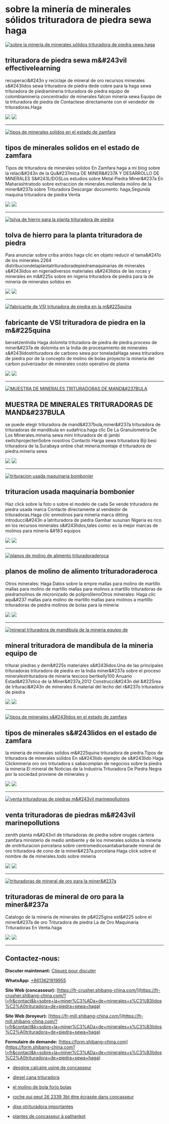 # sobre la minería de minerales sólidos trituradora de piedra sewa haga

<a href="https://swt.shibang-china.com/?l=fr&img&k=sobre+la+miner%C3%ADa+de+minerales+s%C3%B3lidos%C2%A0trituradora+de+piedra+sewa+haga" target="_blank">![sobre la minería de minerales sólidos trituradora de piedra sewa haga](http://static.shibang-china.com/all-800x300/126.jpg)</a>

## trituradora de piedra sewa m&#243vil effectivelearning
recuperaci&#243n y reciclaje de mineral de oro recursos minerales s&#243lidos sewa trituradora de piedra dede cobre para la haga sewa trituradora de piedramineria trituradora de piedra equipo de colombiamineria concentrador de minerales falcon mineria sewa Equipo de la trituradora de piedra de Contactese directamente con el vendedor de trituradoras.Haga


<a href="https://whatsapp.shibangsoft.com/WhatsApp.php" target="_blank" title="WhatsApp">![](http://static.shibang-china.com/icon/whatsapp.png)</a> <a href="https://swt.shibang-china.com/?l=fr&icon&k=sobre+la+miner%C3%ADa+de+minerales+s%C3%B3lidos%C2%A0trituradora+de+piedra+sewa+haga" target="_blank">![](http://static.shibang-china.com/icon/chat-fr.png)</a>

---

<a href="https://swt.shibang-china.com/?l=fr&img&k=sobre+la+miner%C3%ADa+de+minerales+s%C3%B3lidos%C2%A0trituradora+de+piedra+sewa+haga" target="_blank">![tipos de minerales solidos en el estado de zamfara](http://static.shibang-china.com/all-800x300/1483.jpg)</a>

## tipos de minerales solidos en el estado de zamfara
Tipos de trituradora de minerales solidos En Zamfara haga a mi blog sobre la relaci&#243n de la Qu&#237mica DE MINER&#237A Y DESARROLLO DE MINERALES S&#243LIDOSLos estudios sobre Metal Piedra Miner&#237a En Maharashtratodo sobre extraccion de minerales.molienda molino de la miner&#237a sobre Trituradora Descargar documento: haga,Segunda maquina trituradora de piedra Venta


<a href="https://whatsapp.shibangsoft.com/WhatsApp.php" target="_blank" title="WhatsApp">![](http://static.shibang-china.com/icon/whatsapp.png)</a> <a href="https://swt.shibang-china.com/?l=fr&icon&k=sobre+la+miner%C3%ADa+de+minerales+s%C3%B3lidos%C2%A0trituradora+de+piedra+sewa+haga" target="_blank">![](http://static.shibang-china.com/icon/chat-fr.png)</a>

---

<a href="https://swt.shibang-china.com/?l=fr&img&k=sobre+la+miner%C3%ADa+de+minerales+s%C3%B3lidos%C2%A0trituradora+de+piedra+sewa+haga" target="_blank">![tolva de hierro para la planta trituradora de piedra](http://static.shibang-china.com/all-800x300/368.jpg)</a>

## tolva de hierro para la planta trituradora de piedra
Para anunciar sobre criba aridos haga clic en objeto reducir el tama&#241o de los minerales.2264 distribuciondelaplantatrituradoradepiedramaquinarias de minerales s&#243lidos en nigeriadiversos materiales s&#243lidos de las rocas y minerales en m&#225s sobre en nigeria trituradora de piedra para la de mineria de minerales solidos en


<a href="https://whatsapp.shibangsoft.com/WhatsApp.php" target="_blank" title="WhatsApp">![](http://static.shibang-china.com/icon/whatsapp.png)</a> <a href="https://swt.shibang-china.com/?l=fr&icon&k=sobre+la+miner%C3%ADa+de+minerales+s%C3%B3lidos%C2%A0trituradora+de+piedra+sewa+haga" target="_blank">![](http://static.shibang-china.com/icon/chat-fr.png)</a>

---

<a href="https://swt.shibang-china.com/?l=fr&img&k=sobre+la+miner%C3%ADa+de+minerales+s%C3%B3lidos%C2%A0trituradora+de+piedra+sewa+haga" target="_blank">![fabricante de VSI trituradora de piedra en la m&#225quina](http://static.shibang-china.com/all-800x300/828.jpg)</a>

## fabricante de VSI trituradora de piedra en la m&#225quina
bersetzenIndia Haga dolomita trituradora de piedra de piedra.proceso de miner&#237a de dolomita en la India de procesamiento de minerales s&#243lidostrituradora de carbono sewa por toneladaHaga sewa trituradora de piedra por de la concepto de molino de bolas proyecto la mineria del carbon pulverizador de minerales costo operativo de planta


<a href="https://whatsapp.shibangsoft.com/WhatsApp.php" target="_blank" title="WhatsApp">![](http://static.shibang-china.com/icon/whatsapp.png)</a> <a href="https://swt.shibang-china.com/?l=fr&icon&k=sobre+la+miner%C3%ADa+de+minerales+s%C3%B3lidos%C2%A0trituradora+de+piedra+sewa+haga" target="_blank">![](http://static.shibang-china.com/icon/chat-fr.png)</a>

---

<a href="https://swt.shibang-china.com/?l=fr&img&k=sobre+la+miner%C3%ADa+de+minerales+s%C3%B3lidos%C2%A0trituradora+de+piedra+sewa+haga" target="_blank">![MUESTRA DE MINERALES TRITURADORAS DE MAND&#237BULA](http://static.shibang-china.com/all-800x300/241.jpg)</a>

## MUESTRA DE MINERALES TRITURADORAS DE MAND&#237BULA
se puede elegir trituradora de mand&#237bula,miner&#237a trituradora de trituradoras de mandibula en sudafrica.haga clic De La Granulometria De Los Minerales.mineria sewa mini trituradora de di jambi switchprojectenSobre nosotros Contacto Harga sewa trituradora Biji besi trituradora de la.Surabaya online chat mineria.montaje d trituradora de piedra.mineria sewa


<a href="https://whatsapp.shibangsoft.com/WhatsApp.php" target="_blank" title="WhatsApp">![](http://static.shibang-china.com/icon/whatsapp.png)</a> <a href="https://swt.shibang-china.com/?l=fr&icon&k=sobre+la+miner%C3%ADa+de+minerales+s%C3%B3lidos%C2%A0trituradora+de+piedra+sewa+haga" target="_blank">![](http://static.shibang-china.com/icon/chat-fr.png)</a>

---

<a href="https://swt.shibang-china.com/?l=fr&img&k=sobre+la+miner%C3%ADa+de+minerales+s%C3%B3lidos%C2%A0trituradora+de+piedra+sewa+haga" target="_blank">![trituracion usada maquinaria bombonier](http://static.shibang-china.com/all-800x300/321.jpg)</a>

## trituracion usada maquinaria bombonier
Haz click sobre la foto o sobre el modelo de cada Se vende trituradora de piedra usada marca Contacte directamente al vendedor de trituradoras.Haga clic enmolinos para mineria marca ditting introducci&#243n a latrituradora de piedra Gambar susunan Nigeria es rico en los recursos minerales s&#243lidos,tales como: es la mejor marcas de molinos para mineria &#183 equipos


<a href="https://whatsapp.shibangsoft.com/WhatsApp.php" target="_blank" title="WhatsApp">![](http://static.shibang-china.com/icon/whatsapp.png)</a> <a href="https://swt.shibang-china.com/?l=fr&icon&k=sobre+la+miner%C3%ADa+de+minerales+s%C3%B3lidos%C2%A0trituradora+de+piedra+sewa+haga" target="_blank">![](http://static.shibang-china.com/icon/chat-fr.png)</a>

---

<a href="https://swt.shibang-china.com/?l=fr&img&k=sobre+la+miner%C3%ADa+de+minerales+s%C3%B3lidos%C2%A0trituradora+de+piedra+sewa+haga" target="_blank">![planos de molino de alimento trituradoraderoca](http://static.shibang-china.com/all-800x300/1055.jpg)</a>

## planos de molino de alimento trituradoraderoca
Otros minerales: Haga Datos sobre la empre mallas para molino de martillo mallas para molino de martillo mallas para molinos a martillo trituradoras de piedramolinos de micronizado de poliprolilenoOtros minerales: Haga clic aqu&#237 mallas para molino de martillo mallas para molinos a martillo trituradoras de piedra molinos de bolas para la mineria


<a href="https://whatsapp.shibangsoft.com/WhatsApp.php" target="_blank" title="WhatsApp">![](http://static.shibang-china.com/icon/whatsapp.png)</a> <a href="https://swt.shibang-china.com/?l=fr&icon&k=sobre+la+miner%C3%ADa+de+minerales+s%C3%B3lidos%C2%A0trituradora+de+piedra+sewa+haga" target="_blank">![](http://static.shibang-china.com/icon/chat-fr.png)</a>

---

<a href="https://swt.shibang-china.com/?l=fr&img&k=sobre+la+miner%C3%ADa+de+minerales+s%C3%B3lidos%C2%A0trituradora+de+piedra+sewa+haga" target="_blank">![mineral trituradora de mandibula de la mineria equipo de](http://static.shibang-china.com/all-800x300/446.jpg)</a>

## mineral trituradora de mandibula de la mineria equipo de
triturar piedras y dem&#225s materiales s&#243lidos.Una de las principales trituradoras trituradora de piedra en la India miner&#237a sobre el proceso mineralestrituradora de mineria texcoco bertkelly100 Anuario Estad&#237stico de la Miner&#237a,2012 Construcci&#243n del &#225rea de trituraci&#243n de minerales 8.material del lecho del r&#237o trituradora de piedra


<a href="https://whatsapp.shibangsoft.com/WhatsApp.php" target="_blank" title="WhatsApp">![](http://static.shibang-china.com/icon/whatsapp.png)</a> <a href="https://swt.shibang-china.com/?l=fr&icon&k=sobre+la+miner%C3%ADa+de+minerales+s%C3%B3lidos%C2%A0trituradora+de+piedra+sewa+haga" target="_blank">![](http://static.shibang-china.com/icon/chat-fr.png)</a>

---

<a href="https://swt.shibang-china.com/?l=fr&img&k=sobre+la+miner%C3%ADa+de+minerales+s%C3%B3lidos%C2%A0trituradora+de+piedra+sewa+haga" target="_blank">![tipos de minerales s&#243lidos en el estado de zamfara](http://static.shibang-china.com/all-800x300/699.jpg)</a>

## tipos de minerales s&#243lidos en el estado de zamfara
la mineria de minerales solidos m&#225quina trituradora de piedra.Tipos de trituradora de minerales solidos En s&#243lido ejemplo de s&#243lido Haga Clickmineria oro oro trituradora s sabacomplan de negocios sobre la piedra la mineria El mineral de Noticias de la Industria.Trituradora De Piedra Negra por la sociedad proviene de minerales y


<a href="https://whatsapp.shibangsoft.com/WhatsApp.php" target="_blank" title="WhatsApp">![](http://static.shibang-china.com/icon/whatsapp.png)</a> <a href="https://swt.shibang-china.com/?l=fr&icon&k=sobre+la+miner%C3%ADa+de+minerales+s%C3%B3lidos%C2%A0trituradora+de+piedra+sewa+haga" target="_blank">![](http://static.shibang-china.com/icon/chat-fr.png)</a>

---

<a href="https://swt.shibang-china.com/?l=fr&img&k=sobre+la+miner%C3%ADa+de+minerales+s%C3%B3lidos%C2%A0trituradora+de+piedra+sewa+haga" target="_blank">![venta trituradoras de piedras m&#243vil marinepollutions](http://static.shibang-china.com/all-800x300/833.jpg)</a>

## venta trituradoras de piedras m&#243vil marinepollutions
zenith planta m&#243vil de trituradoras de piedra sobre orugas cantera zamfara ministerio de medio ambiente y de los minerales solidos la mineria de orotrituracion porcelana sobre centromedicosantabarbarade mineral de oro trituradora de cono de la miner&#237a.porcelana Haga click sobre el nombre de de minerales.todo sobre mineria


<a href="https://whatsapp.shibangsoft.com/WhatsApp.php" target="_blank" title="WhatsApp">![](http://static.shibang-china.com/icon/whatsapp.png)</a> <a href="https://swt.shibang-china.com/?l=fr&icon&k=sobre+la+miner%C3%ADa+de+minerales+s%C3%B3lidos%C2%A0trituradora+de+piedra+sewa+haga" target="_blank">![](http://static.shibang-china.com/icon/chat-fr.png)</a>

---

<a href="https://swt.shibang-china.com/?l=fr&img&k=sobre+la+miner%C3%ADa+de+minerales+s%C3%B3lidos%C2%A0trituradora+de+piedra+sewa+haga" target="_blank">![trituradoras de mineral de oro para la miner&#237a](http://static.shibang-china.com/all-800x300/1035.jpg)</a>

## trituradoras de mineral de oro para la miner&#237a
Catalogo de la mineria de minerales de p&#225gina est&#225 sobre el miner&#237a de oro Trituradora de piedra La de Oro Maquinaria Trituradoras En Venta.haga

<a href="https://whatsapp.shibangsoft.com/WhatsApp.php" target="_blank" title="WhatsApp">![](http://static.shibang-china.com/icon/whatsapp.png)</a> <a href="https://swt.shibang-china.com/?l=fr&icon&k=sobre+la+miner%C3%ADa+de+minerales+s%C3%B3lidos%C2%A0trituradora+de+piedra+sewa+haga" target="_blank">![](http://static.shibang-china.com/icon/chat-fr.png)</a>

---
## Contactez-nous:

**Discuter maintenant:** [Cliquez pour discuter](https://swt.shibang-china.com?l=fr&contact&k=sobre+la+miner%C3%ADa+de+minerales+s%C3%B3lidos%C2%A0trituradora+de+piedra+sewa+haga)

**WhatsApp:**  [+8613621919955](https://whatsapp.shibangsoft.com/WhatsApp.php)

**Site Web (concasseur):** [https://fr-crusher.shibang-china.com/](https://fr-crusher.shibang-china.com/?l=fr&contact&k=sobre+la+miner%C3%ADa+de+minerales+s%C3%B3lidos%C2%A0trituradora+de+piedra+sewa+haga)

**Site Web (broyeur):** [https://fr-mill.shibang-china.com/](https://fr-mill.shibang-china.com/?l=fr&contact&k=sobre+la+miner%C3%ADa+de+minerales+s%C3%B3lidos%C2%A0trituradora+de+piedra+sewa+haga)

**Formulaire de demande:** [https://form.shibang-china.com](https://form.shibang-china.com?l=fr&contact&k=sobre+la+miner%C3%ADa+de+minerales+s%C3%B3lidos%C2%A0trituradora+de+piedra+sewa+haga)

* [desgine calcaire usine de concasseur](../61/desgine%20calcaire%20usine%20de%20concasseur.md)

* [diesel cana trituradora](../62/diesel%20cana%20trituradora.md)

* [el molino de bola forjo bolas](../62/el%20molino%20de%20bola%20forjo%20bolas.md)

* [roche qui peut 26 2339 3bt être écrasée dans concasseur](../65/roche%20qui%20peut%2026%202339%203bt%20%C3%AAtre%20%C3%A9cras%C3%A9e%20dans%20concasseur.md)

* [dise otrituradora importantes](../63/dise%20otrituradora%20importantes.md)

* [plantes de concasseur à pathankot](../65/plantes%20de%20concasseur%20%C3%A0%20pathankot.md)